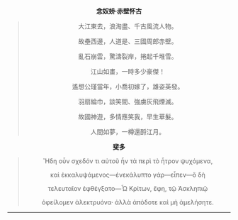 <div align="center">
</div>

**<p align="center">念奴娇·赤壁怀古</p>**

> <p align="center">大江東去，浪淘盡、千古風流人物。</p> 
> <p align="center">故壘西邊，人道是、三國周郎赤壁。 </p> 
> <p align="center">亂石崩雲，驚濤裂岸，捲起千堆雪。 </p> 
> <p align="center">江山如畫，一時多少豪傑！  </p>
> 
> <p align="center">遙想公瑾當年，小喬初嫁了，雄姿英發。 </p> 
> <p align="center">羽扇綸巾，談笑間、強虜灰飛煙滅。  </p>
> <p align="center">故國神遊，多情應笑我，早生華髮。  </p>
> <p align="center">人間如夢，一樽還酹江月。</p>

**<p align="center">斐多</p>**

> <p align="center">Ἤδη οὖν σχεδόν τι αὐτοῦ ἦν τὰ περὶ τὸ ἦτρον ψυχόμενα,  </p>
> <p align="center">καὶ ἐκκαλυψάμενος—ἐνεκάλυπτο γάρ—εἶπεν—ὃ δὴ  </p>
> <p align="center">τελευταῖον ἐφθέγξατο—Ὧ Κρίτων, ἔφη, τῷ Ἀσκληπιῷ  </p>
> <p align="center">ὀφείλομεν ἀλεκτρυόνα· ἀλλὰ ἀπόδοτε καὶ μὴ ἀμελήσητε.</p>

---
